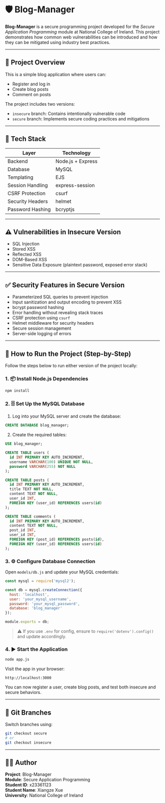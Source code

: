 # 🛡️ Blog-Manager

**Blog-Manager** is a secure programming project developed for the _Secure Application Programming_ module at National College of Ireland. This project demonstrates how common web vulnerabilities can be introduced and how they can be mitigated using industry best practices.

---

## 📌 Project Overview

This is a simple blog application where users can:

- Register and log in
- Create blog posts
- Comment on posts

The project includes two versions:

- `insecure` branch: Contains intentionally vulnerable code
- `secure` branch: Implements secure coding practices and mitigations

---

## 🧱 Tech Stack

| Layer             | Technology        |
|------------------|-------------------|
| Backend           | Node.js + Express |
| Database          | MySQL             |
| Templating        | EJS               |
| Session Handling  | express-session   |
| CSRF Protection   | csurf             |
| Security Headers  | helmet            |
| Password Hashing  | bcryptjs          |

---

## ⚠️ Vulnerabilities in Insecure Version

- SQL Injection  
- Stored XSS  
- Reflected XSS  
- DOM-Based XSS  
- Sensitive Data Exposure (plaintext password, exposed error stack)

---

## ✅ Security Features in Secure Version

- Parameterized SQL queries to prevent injection
- Input sanitization and output encoding to prevent XSS
- bcrypt password hashing
- Error handling without revealing stack traces
- CSRF protection using `csurf`
- Helmet middleware for security headers
- Secure session management
- Server-side logging of errors

---

## 🚀 How to Run the Project (Step-by-Step)

Follow the steps below to run either version of the project locally:

### 1. 📦 Install Node.js Dependencies

```bash
npm install
```

### 2. 🗄️ Set Up the MySQL Database

1. Log into your MySQL server and create the database:

```sql
CREATE DATABASE blog_manager;
```

2. Create the required tables:

```sql
USE blog_manager;

CREATE TABLE users (
  id INT PRIMARY KEY AUTO_INCREMENT,
  username VARCHAR(100) UNIQUE NOT NULL,
  password VARCHAR(255) NOT NULL
);

CREATE TABLE posts (
  id INT PRIMARY KEY AUTO_INCREMENT,
  title TEXT NOT NULL,
  content TEXT NOT NULL,
  user_id INT,
  FOREIGN KEY (user_id) REFERENCES users(id)
);

CREATE TABLE comments (
  id INT PRIMARY KEY AUTO_INCREMENT,
  content TEXT NOT NULL,
  post_id INT,
  user_id INT,
  FOREIGN KEY (post_id) REFERENCES posts(id),
  FOREIGN KEY (user_id) REFERENCES users(id)
);
```

### 3. ⚙️ Configure Database Connection

Open `models/db.js` and update your MySQL credentials:

```js
const mysql = require('mysql2');

const db = mysql.createConnection({
  host: 'localhost',
  user: 'your_mysql_username',
  password: 'your_mysql_password',
  database: 'blog_manager'
});

module.exports = db;
```

> ⚠️ If you use `.env` for config, ensure to `require('dotenv').config()` and update accordingly.

### 4. ▶️ Start the Application

```bash
node app.js
```

Visit the app in your browser:

```
http://localhost:3000
```

You can now register a user, create blog posts, and test both insecure and secure behaviors.

---

## 🌿 Git Branches

Switch branches using:

```bash
git checkout secure
# or
git checkout insecure
```

---

## 👨‍💻 Author

**Project**: Blog-Manager  
**Module**: Secure Application Programming  
**Student ID**: x23361123  
**Student Name**: Xiangze Xue  
**University**: National College of Ireland
